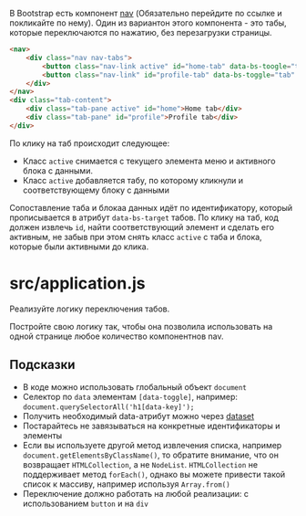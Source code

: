 В Bootstrap есть компонент [nav](https://getbootstrap.com/docs/5.0/components/navs-tabs/) (Обязательно перейдите по ссылке и покликайте по нему). Один из вариантон этого компонента - это табы, которые переключаются по нажатию, без перезагрузки страницы.

```html
<nav>
    <div class="nav nav-tabs">
        <button class="nav-link active" id="home-tab" data-bs-toogle="tab" data-bs-target="#home" type="button">Home</button>
        <button class="nav-link" id="profile-tab" data-bs-toggle="tab" data-bs-target="#profile" type="button">Profile</button>
    </div>
</nav>
<div class="tab-content">
    <div class="tab-pane active" id="home">Home tab</div>
    <div class="tab-pane" id="profile">Profile tab</div>
</div>
```

По клику на таб происходит следующее:
* Класс `active` снимается с текущего элемента меню и активного блока с данными.
* Класс `active` добавляется табу, по которому кликнули и соответствующему блоку с данными

Сопоставление таба и блокаа данных идёт по идентификатору, который прописывается в атрибут `data-bs-target` табов. По клику на таб, код должен извлечь `id`, найти соответствующий элемент и сделать его активным, не забыв при этом снять класс `active` с таба и блока, которые были активными до клика.

# src/application.js
Реализуйте логику переключения табов.

Постройте свою логику так, чтобы она позволила использовать на одной странице любое количество компонентнов nav.

## Подсказки
* В коде можно использовать глобальный объект `document`
* Селектор по `data` элементам `[data-toggle]`, например: `document.querySelectorAll('h1[data-key]');`
* Получить необходимый data-атрибут можно через [dataset](https://developer.mozilla.org/en-US/docs/Web/API/HTMLElement/dataset)
* Постарайтесь не завязываться на конкретные идентификаторы и элементы
* Если вы используете другой метод извлечения списка, например `document.getElementsByClassName()`, то обратите внимание, что он возвращает `HTMLCollection`, а не `NodeList`. `HTMLCollection` не поддерживает метод `forEach()`, однако вы можете привести такой список к массиву, например используя `Array.from()`
* Переключение должно работать на любой реализации: с использованием `button` и на `div`